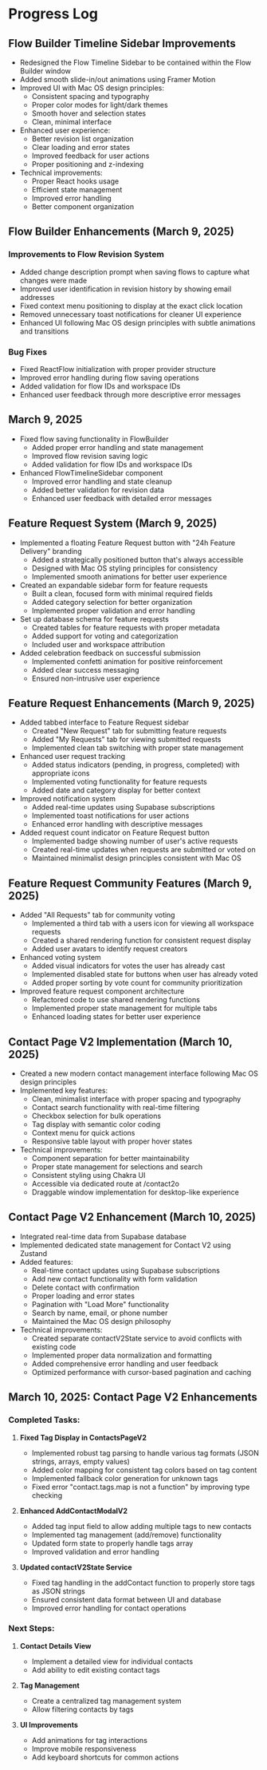 # Progress Log

## Flow Builder Timeline Sidebar Improvements
- Redesigned the Flow Timeline Sidebar to be contained within the Flow Builder window
- Added smooth slide-in/out animations using Framer Motion
- Improved UI with Mac OS design principles:
  - Consistent spacing and typography
  - Proper color modes for light/dark themes
  - Smooth hover and selection states
  - Clean, minimal interface
- Enhanced user experience:
  - Better revision list organization
  - Clear loading and error states
  - Improved feedback for user actions
  - Proper positioning and z-indexing
- Technical improvements:
  - Proper React hooks usage
  - Efficient state management
  - Improved error handling
  - Better component organization

## Flow Builder Enhancements (March 9, 2025)

### Improvements to Flow Revision System
- Added change description prompt when saving flows to capture what changes were made
- Improved user identification in revision history by showing email addresses
- Fixed context menu positioning to display at the exact click location
- Removed unnecessary toast notifications for cleaner UI experience
- Enhanced UI following Mac OS design principles with subtle animations and transitions

### Bug Fixes
- Fixed ReactFlow initialization with proper provider structure
- Improved error handling during flow saving operations
- Added validation for flow IDs and workspace IDs
- Enhanced user feedback through more descriptive error messages

## March 9, 2025
- Fixed flow saving functionality in FlowBuilder
  - Added proper error handling and state management
  - Improved flow revision saving logic
  - Added validation for flow IDs and workspace IDs
- Enhanced FlowTimelineSidebar component
  - Improved error handling and state cleanup
  - Added better validation for revision data
  - Enhanced user feedback with detailed error messages

## Feature Request System (March 9, 2025)
- Implemented a floating Feature Request button with "24h Feature Delivery" branding
  - Added a strategically positioned button that's always accessible
  - Designed with Mac OS styling principles for consistency
  - Implemented smooth animations for better user experience
- Created an expandable sidebar form for feature requests
  - Built a clean, focused form with minimal required fields
  - Added category selection for better organization
  - Implemented proper validation and error handling
- Set up database schema for feature requests
  - Created tables for feature requests with proper metadata
  - Added support for voting and categorization
  - Included user and workspace attribution
- Added celebration feedback on successful submission
  - Implemented confetti animation for positive reinforcement
  - Added clear success messaging
  - Ensured non-intrusive user experience

## Feature Request Enhancements (March 9, 2025)
- Added tabbed interface to Feature Request sidebar
  - Created "New Request" tab for submitting feature requests
  - Added "My Requests" tab for viewing submitted requests
  - Implemented clean tab switching with proper state management
- Enhanced user request tracking
  - Added status indicators (pending, in progress, completed) with appropriate icons
  - Implemented voting functionality for feature requests
  - Added date and category display for better context
- Improved notification system
  - Added real-time updates using Supabase subscriptions
  - Implemented toast notifications for user actions
  - Enhanced error handling with descriptive messages
- Added request count indicator on Feature Request button
  - Implemented badge showing number of user's active requests
  - Created real-time updates when requests are submitted or voted on
  - Maintained minimalist design principles consistent with Mac OS

## Feature Request Community Features (March 9, 2025)
- Added "All Requests" tab for community voting
  - Implemented a third tab with a users icon for viewing all workspace requests
  - Created a shared rendering function for consistent request display
  - Added user avatars to identify request creators
- Enhanced voting system
  - Added visual indicators for votes the user has already cast
  - Implemented disabled state for buttons when user has already voted
  - Added proper sorting by vote count for community prioritization
- Improved feature request component architecture
  - Refactored code to use shared rendering functions
  - Implemented proper state management for multiple tabs
  - Enhanced loading states for better user experience

## Contact Page V2 Implementation (March 10, 2025)
- Created a new modern contact management interface following Mac OS design principles
- Implemented key features:
  - Clean, minimalist interface with proper spacing and typography
  - Contact search functionality with real-time filtering
  - Checkbox selection for bulk operations
  - Tag display with semantic color coding
  - Context menu for quick actions
  - Responsive table layout with proper hover states
- Technical improvements:
  - Component separation for better maintainability
  - Proper state management for selections and search
  - Consistent styling using Chakra UI
  - Accessible via dedicated route at /contact2o
  - Draggable window implementation for desktop-like experience

## Contact Page V2 Enhancement (March 10, 2025)
- Integrated real-time data from Supabase database
- Implemented dedicated state management for Contact V2 using Zustand
- Added features:
  - Real-time contact updates using Supabase subscriptions
  - Add new contact functionality with form validation
  - Delete contact with confirmation
  - Proper loading and error states
  - Pagination with "Load More" functionality
  - Search by name, email, or phone number
  - Maintained the Mac OS design philosophy
- Technical improvements:
  - Created separate contactV2State service to avoid conflicts with existing code
  - Implemented proper data normalization and formatting
  - Added comprehensive error handling and user feedback
  - Optimized performance with cursor-based pagination and caching

## March 10, 2025: Contact Page V2 Enhancements

### Completed Tasks:
1. **Fixed Tag Display in ContactsPageV2**
   - Implemented robust tag parsing to handle various tag formats (JSON strings, arrays, empty values)
   - Added color mapping for consistent tag colors based on tag content
   - Implemented fallback color generation for unknown tags
   - Fixed error "contact.tags.map is not a function" by improving type checking

2. **Enhanced AddContactModalV2**
   - Added tag input field to allow adding multiple tags to new contacts
   - Implemented tag management (add/remove) functionality
   - Updated form state to properly handle tags array
   - Improved validation and error handling

3. **Updated contactV2State Service**
   - Fixed tag handling in the addContact function to properly store tags as JSON strings
   - Ensured consistent data format between UI and database
   - Improved error handling for contact operations

### Next Steps:
1. **Contact Details View**
   - Implement a detailed view for individual contacts
   - Add ability to edit existing contact tags

2. **Tag Management**
   - Create a centralized tag management system
   - Allow filtering contacts by tags

3. **UI Improvements**
   - Add animations for tag interactions
   - Improve mobile responsiveness
   - Add keyboard shortcuts for common actions
